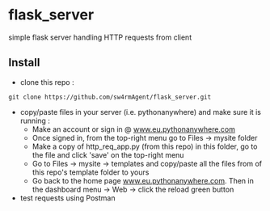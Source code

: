 # flask_server
simple flask server handling HTTP requests from client

## Install
- clone this repo :
```
git clone https://github.com/sw4rmAgent/flask_server.git
```
- copy/paste files in your server (i.e. pythonanywhere) and make sure it is running :
	* Make an account or sign in @ www.eu.pythonanywhere.com
	* Once signed in, from the top-right menu go to Files -> mysite folder
	* Make a copy of http_req_app.py (from this repo) in this folder, go to the file and click 'save' on the top-right menu
	* Go to Files -> mysite -> templates and copy/paste all the files from of this repo's template folder to yours
	* Go back to the home page www.eu.pythonanywhere.com. Then in the dashboard menu -> Web -> click the reload green button
- test requests using Postman
